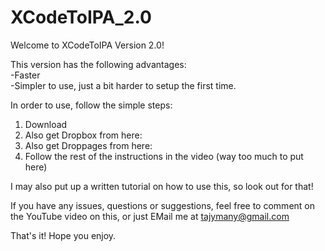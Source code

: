 # XCodeToIPA_2.0  

Welcome to XCodeToIPA Version 2.0!  

This version has the following advantages:  
-Faster  
-Simpler to use, just a bit harder to setup the first time.  

In order to use, follow the simple steps:  

1) Download  
2) Also get Dropbox from here:   
3) Also get Droppages from here:   
4) Follow the rest of the instructions in the video (way too much to put here)  


I may also put up a written tutorial on how to use this, so look out for that!  

If you have any issues, questions or suggestions, feel free to comment on the YouTube video on this, or just EMail me at tajymany@gmail.com  

That's it! Hope you enjoy.  
